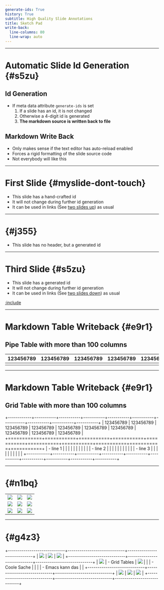 ```yaml
---
generate-ids: True
history: True
subtitle: High Quality Slide Annotations
title: Sketch Pad
write-back:
  line-columns: 80
  line-wrap: auto
---
```


--------------------------------------------------------------------------------

# Automatic Slide Id Generation {#s5zu}

## Id Generation

-   If meta data attribute `generate-ids` is set
    1.  If a slide has an id, it is not changed
    2.  Otherwise a 4-digit id is generated
    3.  **The markdown source is written back to file**

## Markdown Write Back

-   Only makes sense if the text editor has auto-reload enabled
-   Forces a rigid formatting of the slide source code
-   Not everybody will like this

--------------------------------------------------------------------------------

# First Slide {#myslide-dont-touch}

-   This slide has a hand-crafted id
-   It will not change during further id generation
-   It can be used in links (See [two slides up](#s5zu)) as usual

--------------------------------------------------------------------------------

#  {#j355}

-   This slide has no header, but a generated id

--------------------------------------------------------------------------------

# Third Slide {#s5zu}

-   This slide has a generated id
-   It will not change during further id generation
-   It can be used in links (See [two slides down](#myslide-dont-touch)) as
    usual

[:include](./include/something.md)

--------------------------------------------------------------------------------

# Markdown Table Writeback {#e9r1}

## Pipe Table with more than 100 columns

| 123456789 | 123456789 | 123456789 | 123456789 | 123456789 | 123456789 | 123456789 | 123456789 | 123456789 | 123456789 |
|-----------|-----------|-----------|-----------|-----------|-----------|-----------|-----------|-----------|-----------|
|           |           |           |           |           |           |           |           |           |           |

--------------------------------------------------------------------------------

# Markdown Table Writeback {#e9r1}

## Grid Table with more than 100 columns

+------------+-----------+-----------+-----------+-----------+-----------+-----------+-----------+-----------+-----------+
| 123456789  | 123456789 | 123456789 | 123456789 | 123456789 | 123456789 | 123456789 | 123456789 | 123456789 | 123456789 |
+============+===========+===========+===========+===========+===========+===========+===========+===========+===========+
| -   line 1 |           |           |           |           |           |           |           |           |           |
| -   line 2 |           |           |           |           |           |           |           |           |           |
| -   line 3 |           |           |           |           |           |           |           |           |           |
+------------+-----------+-----------+-----------+-----------+-----------+-----------+-----------+-----------+-----------+

--------------------------------------------------------------------------------

#  {#n1bq}

|                             |                             |                             |
|-----------------------------|-----------------------------|-----------------------------|
| ![](./include/06-metal.png) | ![](./include/06-metal.png) | ![](./include/06-metal.png) |
| ![](./include/06-metal.png) | ![](./include/06-metal.png) | ![](./include/06-metal.png) |
| ![](./include/06-metal.png) | ![](./include/06-metal.png) | ![](./include/06-metal.png) |

--------------------------------------------------------------------------------

#  {#g4z3}

+-----------------------------+-----------------------------+-----------------------------+
| ![](./include/06-metal.png) | ![](./include/06-metal.png) | ![](./include/06-metal.png) |
+-----------------------------+-----------------------------+-----------------------------+
| ![](./include/06-metal.png) | -   Grid Tables             | ![](./include/06-metal.png) |
|                             | -   Coole Sache             |                             |
|                             | -   Emacs kann das          |                             |
+-----------------------------+-----------------------------+-----------------------------+
| ![](./include/06-metal.png) | ![](./include/06-metal.png) | ![](./include/06-metal.png) |
+-----------------------------+-----------------------------+-----------------------------+
